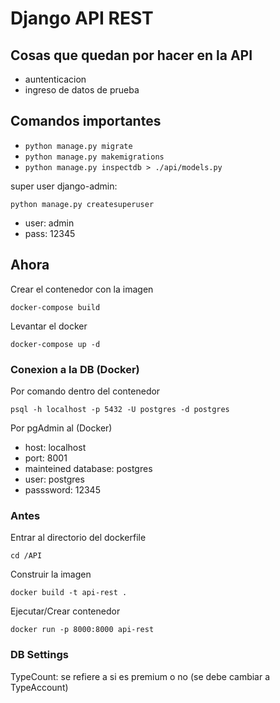 # Django API REST

## Cosas que quedan por hacer en la API

- auntenticacion
- ingreso de datos de prueba

## Comandos importantes

- `python manage.py migrate`
- `python manage.py makemigrations`
- `python manage.py inspectdb > ./api/models.py`

super user django-admin:

`python manage.py createsuperuser`

- user: admin
- pass: 12345

## Ahora

Crear el contenedor con la imagen

`docker-compose build`

Levantar el docker

`docker-compose up -d`

### Conexion a la DB (Docker)

Por comando dentro del contenedor

`psql -h localhost -p 5432 -U postgres -d postgres`

Por pgAdmin al (Docker)

- host: localhost
- port: 8001
- mainteined database: postgres
- user: postgres
- passsword: 12345

### Antes

Entrar al directorio del dockerfile

`cd /API`

Construir la imagen

`docker build -t api-rest .`

Ejecutar/Crear contenedor

`docker run -p 8000:8000 api-rest`

### DB Settings

TypeCount: se refiere a si es premium o no (se debe cambiar a TypeAccount)
